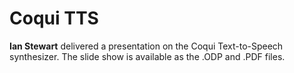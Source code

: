 # Coqui TTS

**Ian Stewart** delivered a presentation on the Coqui Text-to-Speech synthesizer. The slide show is available as the .ODP and .PDF files.



